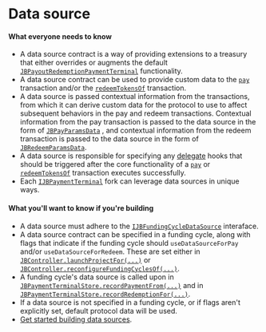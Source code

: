 # Data source

#### What everyone needs to know

* A data source contract is a way of providing extensions to a treasury that either overrides or augments the default [`JBPayoutRedemptionPaymentTerminal`](/api/contracts/or-abstract/jbpayoutredemptionpaymentterminal/README.md) functionality.
* A data source contract can be used to provide custom data to the [`pay`](/api/contracts/or-abstract/jbpayoutredemptionpaymentterminal/write/pay.md) transaction and/or the [`redeemTokensOf`](/api/contracts/or-abstract/jbpayoutredemptionpaymentterminal/write/redeemtokensof.md) transaction.
* A data source is passed contextual information from the transactions, from which it can derive custom data for the protocol to use to affect subsequent behaviors in the pay and redeem transactions. Contextual information from the pay transaction is passed to the data source in the form of [`JBPayParamsData`](/api/data-structures/jbpayparamsdata.md) , and contextual information from the redeem transaction is passed to the data source in the form of [`JBRedeemParamsData`](/api/data-structures/jbredeemparamsdata.md).
* A data source is responsible for specifying any [delegate](delegate.md) hooks that should be triggered after the core functionality of a [`pay`](/api/contracts/or-abstract/jbpayoutredemptionpaymentterminal/write/pay.md) or [`redeemTokensOf`](/api/contracts/or-abstract/jbpayoutredemptionpaymentterminal/write/redeemtokensof.md) transaction executes successfully.
* Each [`IJBPaymentTerminal`](/api/interfaces/ijbpaymentterminal.md) fork can leverage data sources in unique ways.

#### What you'll want to know if you're building

* A data source must adhere to the [`IJBFundingCycleDataSource`](/api/interfaces/ijbfundingcycledatasource.md) interaface.
* A data source contract can be specified in a funding cycle, along with flags that indicate if the funding cycle should `useDataSourceForPay` and/or `useDataSourceForRedeem`. These are set either in [`JBController.launchProjectFor(...)`](/api/contracts/or-controllers/jbcontroller/write/launchprojectfor.md) or [`JBController.reconfigureFundingCyclesOf(...)`](/api/contracts/or-controllers/jbcontroller/write/reconfigurefundingcyclesof.md).
* A funding cycle's data source is called upon in [`JBPaymentTerminalStore.recordPaymentFrom(...)`](/api/contracts/jbpaymentterminalstore/write/recordpaymentfrom.md) and in [`JBPaymentTerminalStore.recordRedemptionFor(...)`](/api/contracts/jbpaymentterminalstore/write/recordredemptionfor.md).
* If a data source is not specified in a funding cycle, or if flags aren't explicitly set, default protocol data will be used.
* [Get started building data sources](/build/treasury-extensions/data-source.md).
